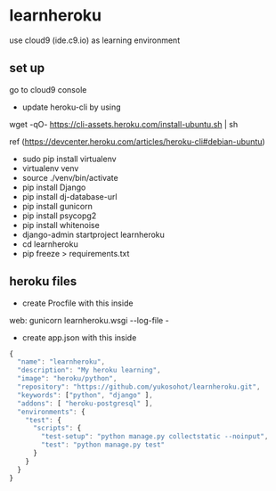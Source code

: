 # learnheroku
use cloud9 (ide.c9.io) as learning environment

## set up
go to cloud9 console

* update heroku-cli by using

wget -qO- https://cli-assets.heroku.com/install-ubuntu.sh | sh

ref (https://devcenter.heroku.com/articles/heroku-cli#debian-ubuntu)

* sudo pip install virtualenv
* virtualenv venv
* source ./venv/bin/activate
* pip install Django
* pip install dj-database-url
* pip install gunicorn
* pip install psycopg2
* pip install whitenoise
* django-admin startproject learnheroku
* cd learnheroku
* pip freeze > requirements.txt

## heroku files
* create Procfile with this inside

web: gunicorn learnheroku.wsgi --log-file -

* create app.json with this inside

```javascript
{
  "name": "learnheroku",
  "description": "My heroku learning",
  "image": "heroku/python",
  "repository": "https://github.com/yukosohot/learnheroku.git",
  "keywords": ["python", "django" ],
  "addons": [ "heroku-postgresql" ],
  "environments": {
    "test": {
      "scripts": {
        "test-setup": "python manage.py collectstatic --noinput",
        "test": "python manage.py test"
      }
    }
  }
}
```


